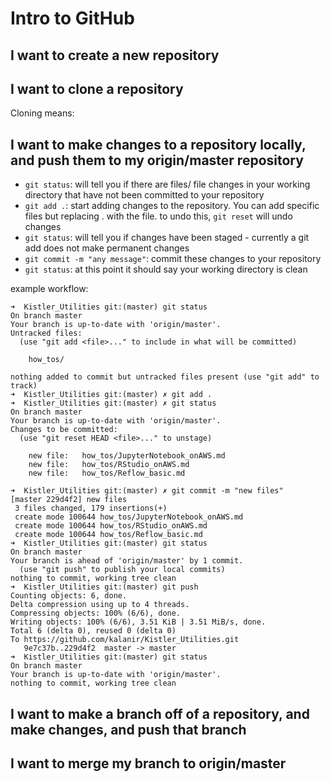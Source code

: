 # Intro to GitHub

## I want to create a new repository

## I want to clone a repository
Cloning means:

## I want to make changes to a repository locally, and push them to my origin/master repository

- `git status`: will tell you if there are files/ file changes in your working directory that have not been committed to your repository
- `git add .`: start adding changes to the repository. You can add specific files but replacing . with the file. to undo this, `git reset` will undo changes
- `git status`: will tell you if changes have been staged - currently a git add does not make permanent changes
- `git commit -m "any message"`: commit these changes to your repository
- `git status`: at this point it should say your working directory is clean

example workflow:
```
➜  Kistler_Utilities git:(master) git status
On branch master
Your branch is up-to-date with 'origin/master'.
Untracked files:
  (use "git add <file>..." to include in what will be committed)

	how_tos/

nothing added to commit but untracked files present (use "git add" to track)
➜  Kistler_Utilities git:(master) ✗ git add .
➜  Kistler_Utilities git:(master) ✗ git status
On branch master
Your branch is up-to-date with 'origin/master'.
Changes to be committed:
  (use "git reset HEAD <file>..." to unstage)

	new file:   how_tos/JupyterNotebook_onAWS.md
	new file:   how_tos/RStudio_onAWS.md
	new file:   how_tos/Reflow_basic.md

➜  Kistler_Utilities git:(master) ✗ git commit -m "new files"
[master 229d4f2] new files
 3 files changed, 179 insertions(+)
 create mode 100644 how_tos/JupyterNotebook_onAWS.md
 create mode 100644 how_tos/RStudio_onAWS.md
 create mode 100644 how_tos/Reflow_basic.md
➜  Kistler_Utilities git:(master) git status
On branch master
Your branch is ahead of 'origin/master' by 1 commit.
  (use "git push" to publish your local commits)
nothing to commit, working tree clean
➜  Kistler_Utilities git:(master) git push
Counting objects: 6, done.
Delta compression using up to 4 threads.
Compressing objects: 100% (6/6), done.
Writing objects: 100% (6/6), 3.51 KiB | 3.51 MiB/s, done.
Total 6 (delta 0), reused 0 (delta 0)
To https://github.com/kalanir/Kistler_Utilities.git
   9e7c37b..229d4f2  master -> master
➜  Kistler_Utilities git:(master) git status
On branch master
Your branch is up-to-date with 'origin/master'.
nothing to commit, working tree clean

```



## I want to make a branch off of a repository, and make changes, and push that branch

## I want to merge my branch to origin/master
